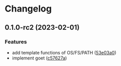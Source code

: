 # Changelog

## 0.1.0-rc2 (2023-02-01)


### Features

* add template functions of OS/FS/PATH ([53e03a0](https://github.com/MuXiu1997/goet/commit/53e03a03f91fb4a8fb8b63216c44bece7641e136))
* implement goet ([c57627a](https://github.com/MuXiu1997/goet/commit/c57627ad078d14968b45619fa5fe9bffddcb55d5))
